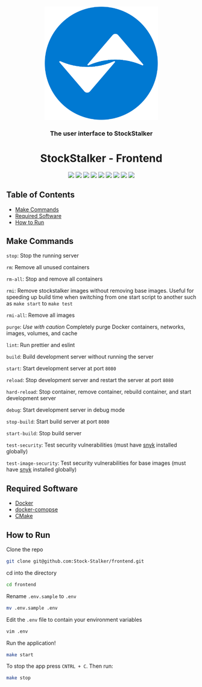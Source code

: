 <!-- logo -->
<p align="center">
  <img width="300" src="public/assets/icon/icon.png">
</p>

<!-- short description -->
<h3 align="center">The user interface to StockStalker</h3>
<h1 align="center">StockStalker - Frontend </h1>

<p align="center">
    <!-- license -->
    <img src="https://img.shields.io/github/license/Stock-Stalker/frontend" />
    <!-- code size  -->
    <img src="https://img.shields.io/github/languages/code-size/Stock-Stalker/frontend" />
    <!-- issues -->
    <img src="https://img.shields.io/github/issues/Stock-Stalker/frontend" />
    <!-- pull requests -->
    <img src="https://img.shields.io/github/issues-pr/Stock-Stalker/frontend" />
    <!-- number of commits per year -->
    <img src="https://img.shields.io/github/commit-activity/y/Stock-Stalker/frontend" />
    <!-- last commit -->
    <img src="https://img.shields.io/github/last-commit/Stock-Stalker/frontend" />
    <!-- docker image size -->
    <img src="https://img.shields.io/docker/image-size/starlightromero/stockstalker-frontend" />
    <!-- docker pulls -->
    <img src="https://img.shields.io/docker/pulls/starlightromero/stockstalker-frontend" />
    <!-- website status -->
    <img src="https://img.shields.io/website?url=https%3A%2F%2Fstockstalker.tk" />
</p>


## Table of Contents

- [Make Commands](#make-commands)
- [Required Software](#required-software)
- [How to Run](#how-to-run)


## Make Commands

`stop`: Stop the running server

`rm`: Remove all unused containers

`rm-all`: Stop and remove all containers

`rmi`: Remove stockstalker images without removing base images. Useful for speeding up build time when switching from one start script to another such as `make start` to `make test`

`rmi-all`: Remove all images

`purge`: _Use with caution_ Completely purge Docker containers, networks, images, volumes, and cache

`lint`: Run prettier and eslint

`build`: Build development server without running the server

`start`: Start development server at port `8080`

`reload`: Stop development server and restart the server at port `8080`

`hard-reload`: Stop container, remove container, rebuild container, and start development server

`debug`: Start development server in debug mode

`stop-build`: Start build server at port `8080`

`start-build`: Stop build server

`test-security`: Test security vulnerabilities (must have [snyk](https://support.snyk.io/hc/en-us/articles/360003812538-Install-the-Snyk-CLI) installed globally)

`test-image-security`: Test security vulnerabilities for base images (must have [snyk](https://support.snyk.io/hc/en-us/articles/360003812538-Install-the-Snyk-CLI) installed globally)


## Required Software

- [Docker](https://docs.docker.com/get-docker/)
- [docker-comopse](https://docs.docker.com/compose/install/)
- [CMake](https://cmake.org/install/)


## How to Run

Clone the repo
```zsh
git clone git@github.com:Stock-Stalker/frontend.git
```

cd into the directory
```zsh
cd frontend
```

Rename `.env.sample` to `.env`
```zsh
mv .env.sample .env
```

Edit the `.env` file to contain your environment variables
```zsh
vim .env
```

Run the application!
```zsh
make start
```

To stop the app press `CNTRL + C`. Then run:
```zsh
make stop
```

